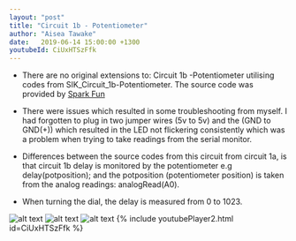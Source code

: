 ```yaml
---
layout: "post"
title: "Circuit 1b - Potentiometer"
author: "Aisea Tawake"
date:   2019-06-14 15:00:00 +1300
youtubeId: CiUxHTSzFfk
---
```

* There are no original extensions to: Circuit 1b -Potentiometer utilising codes from SIK_Circuit_1b-Potentiometer. The source code was provided by [Spark Fun](https://learn.sparkfun.com/tutorials/sparkfun-inventors-kit-experiment-guide---v40/circuit-1b-potentiometer)
   
* There were issues which resulted in some troubleshooting from myself. I had forgotten to plug in two jumper wires (5v to 5v) and the (GND to GND(+)) which resulted in the LED not flickering consistently which was a problem when trying to take readings from the serial monitor.
   
* Differences between the source codes from this circuit from circuit 1a, is that circuit 1b delay is monitored by the potentiometer
  e.g delay(potposition); and the potposition (potentiometer position) is taken from the analog readings: analogRead(A0).
  
* When turning the dial, the delay is measured from 0 to 1023.

![alt text](http://kate.ict.op.ac.nz/~tawaab1/Embedded%20Systems%20Portfolio/images/d2.png "image")
![alt text](http://kate.ict.op.ac.nz/~tawaab1/Embedded%20Systems%20Portfolio/images/c2.png "image")
![alt text](http://kate.ict.op.ac.nz/~tawaab1/Embedded%20Systems%20Portfolio/images/c2a.png "image")
{% include youtubePlayer2.html id=CiUxHTSzFfk %}